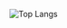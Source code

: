 ![Top Langs](https://github-readme-stats.vercel.app/api/top-langs/?username=gihansgamage&layout=compact&theme=synthwave)
